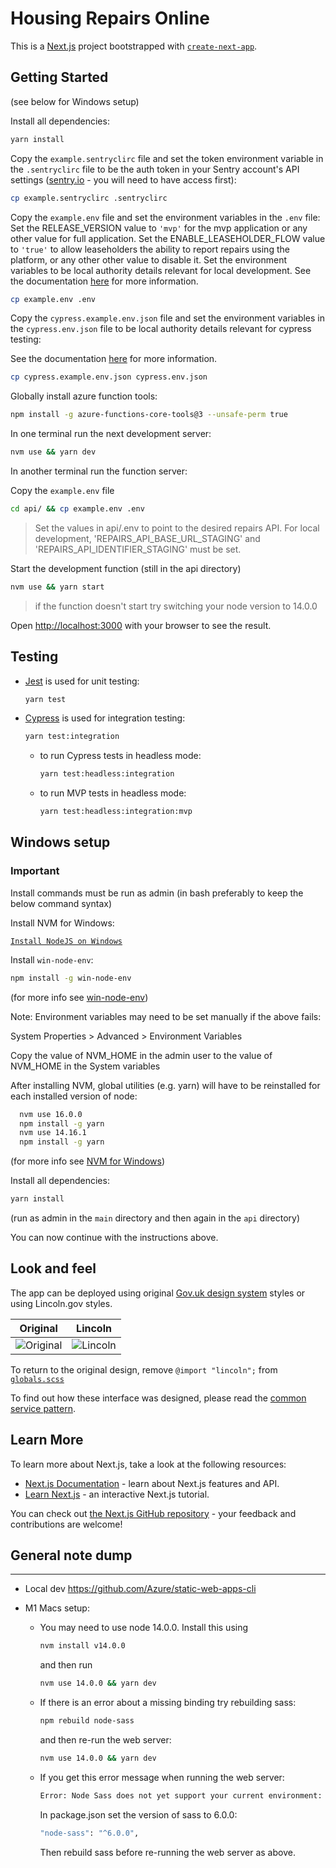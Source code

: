 # Housing Repairs Online

This is a [Next.js](https://nextjs.org/) project bootstrapped with [`create-next-app`](https://github.com/vercel/next.js/tree/canary/packages/create-next-app).

## Getting Started

(see below for Windows setup)

Install all dependencies:

```bash
yarn install
```

Copy the `example.sentryclirc` file and set the token environment variable in the `.sentryclirc` file to be the auth token in your Sentry account's API settings ([sentry.io](https://sentry.io/settings/account/api/auth-tokens) - you will need to have access first):

```bash
cp example.sentryclirc .sentryclirc
```

Copy the `example.env` file and set the environment variables in the `.env` file:
Set the RELEASE_VERSION value to `'mvp'` for the mvp application or any other value for full application.
Set the ENABLE_LEASEHOLDER_FLOW value to `'true'` to allow leaseholders the ability to report repairs using the platform, or any other other value to disable it.
Set the environment variables to be local authority details relevant for local development.
See the documentation [here](https://newarkandsherwood.github.io/housing-repairs-online/front-end/frameworks-used) for more information.

```bash
cp example.env .env
```

Copy the `cypress.example.env.json` file and set the environment variables in the `cypress.env.json` file to be local authority details relevant for cypress testing:

See the documentation [here](https://newarkandsherwood.github.io/housing-repairs-online/front-end/frameworks-used) for more information.

```bash
cp cypress.example.env.json cypress.env.json
```

Globally install azure function tools:

```bash
npm install -g azure-functions-core-tools@3 --unsafe-perm true
```

In one terminal run the next development server:

```bash
nvm use && yarn dev
```

In another terminal run the function server:

Copy the `example.env` file

```bash
cd api/ && cp example.env .env
```

> Set the values in api/.env to point to the desired repairs API. For local development, 'REPAIRS_API_BASE_URL_STAGING' and 'REPAIRS_API_IDENTIFIER_STAGING' must be set.

Start the development function (still in the api directory)

```bash
nvm use && yarn start
```

> if the function doesn't start try switching your node version to 14.0.0

Open [http://localhost:3000](http://localhost:3000) with your browser to see the result.

## Testing

- [Jest](https://jestjs.io/docs/getting-started) is used for unit testing:

  ```bash
  yarn test
  ```

- [Cypress](https://docs.cypress.io/) is used for integration testing:

  ```bash
  yarn test:integration
  ```

  - to run Cypress tests in headless mode:

    ```bash
    yarn test:headless:integration
    ```

  - to run MVP tests in headless mode:

    ```bash
    yarn test:headless:integration:mvp
    ```

## Windows setup

### Important

Install commands must be run as admin (in bash preferably to keep the below command syntax)

Install NVM for Windows:

[`Install NodeJS on Windows`](https://docs.microsoft.com/en-us/windows/dev-environment/javascript/nodejs-on-windows)

Install `win-node-env`:

```bash
npm install -g win-node-env
```

(for more info see [win-node-env](https://www.npmjs.com/package/win-node-env))

Note: Environment variables may need to be set manually if the above fails:

System Properties > Advanced > Environment Variables

Copy the value of NVM_HOME in the admin user to the value of NVM_HOME in the System variables

After installing NVM, global utilities (e.g. yarn) will have to be reinstalled for each installed version of node:

```bash
  nvm use 16.0.0
  npm install -g yarn
  nvm use 14.16.1
  npm install -g yarn
  ```

(for more info see [NVM for Windows](https://github.com/coreybutler/nvm-windows#installation—upgrades))

Install all dependencies:
```bash
yarn install
```
(run as admin in the `main` directory and then again in the `api` directory)

You can now continue with the instructions above.

## Look and feel

The app can be deployed using original
[Gov.uk design system](https://design-system.service.gov.uk/get-started/)
styles or using Lincoln.gov styles.

| Original                       | Lincoln                      |
| ------------------------------ | ---------------------------- |
| ![Original](docs/original.png) | ![Lincoln](docs/lincoln.png) |

To return to the original design, remove `@import "lincoln";` from
[`globals.scss`](https://github.com/City-of-Lincoln-Council/housing-repairs-online-frontend/blob/f088657699c0b9617a8929329fe77004b98eaa72/styles/globals.scss#L3)

To find out how these interface was designed, please read the [common service pattern](https://github.com/City-of-Lincoln-Council/housing-repairs-online-frontend/blob/main/Common%20service%20patern.pdf).

## Learn More

To learn more about Next.js, take a look at the following resources:

- [Next.js Documentation](https://nextjs.org/docs) - learn about Next.js features and API.
- [Learn Next.js](https://nextjs.org/learn) - an interactive Next.js tutorial.

You can check out [the Next.js GitHub repository](https://github.com/vercel/next.js/) - your feedback and contributions are welcome!

## General note dump 

---

- Local dev
  https://github.com/Azure/static-web-apps-cli

- M1 Macs setup:

  - You may need to use node 14.0.0. Install this using

    ```bash
    nvm install v14.0.0
    ```

    and then run

    ```bash
    nvm use 14.0.0 && yarn dev
    ```

  - If there is an error about a missing binding try rebuilding sass:

    ```bash
    npm rebuild node-sass
    ```

    and then re-run the web server:

    ```bash
    nvm use 14.0.0 && yarn dev
    ```

  - If you get this error message when running the web server:

    ```bash
    Error: Node Sass does not yet support your current environment: OS X Unsupported architecture (arm64)
    ```

    In package.json set the version of sass to 6.0.0:

    ```bash
    "node-sass": "^6.0.0",
    ```

    Then rebuild sass before re-running the web server as above.

